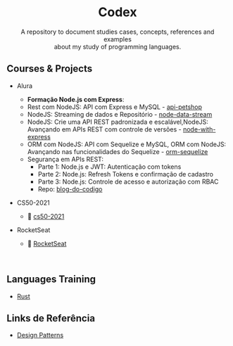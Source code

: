 <p>
    <h1 align="center">Codex</h1>
</p>

<p align="center">
A repository to document studies cases, concepts, references and examples<br /> about my study of programming languages.</p>

Courses & Projects
---------------------------------

* Alura
  - **Formação Node.js com Express**:
  - Rest com NodeJS: API com Express e MySQL - [api-petshop](https://github.com/henriquesbezerra/codex/tree/master/Alura/api-petshop)
  - NodeJS: Streaming de dados e Repositório - [node-data-stream](https://github.com/henriquesbezerra/codex/tree/master/Alura/node-data-stream)  
  - NodeJS: Crie uma API REST padronizada e escalável,NodeJS: Avançando em APIs REST com controle de versões - [node-with-express](https://github.com/henriquesbezerra/codex/tree/master/Alura/node-with-express)  
  - ORM com NodeJS: API com Sequelize e MySQL, ORM com NodeJS: Avançando nas funcionalidades do Sequelize - [orm-sequelize](https://github.com/henriquesbezerra/codex/tree/master/Alura/orm-sequelize)
  - Segurança em APIs REST:
    - Parte 1: Node.js e JWT: Autenticação com tokens
    - Parte 2: Node.js: Refresh Tokens e confirmação de cadastro
    - Parte 3: Node.js: Controle de acesso e autorização com RBAC
    - Repo: [blog-do-codigo](https://github.com/henriquesbezerra/codex/tree/master/Alura/blog-do-codigo)


* CS50-2021
  - :construction: [cs50-2021](https://github.com/henriquesbezerra/codex/tree/master/CS50-2021)

* RocketSeat
  - :construction: [RocketSeat](https://github.com/henriquesbezerra/codex/tree/master/Rocketseat)

<br />

Languages Training
---------------------------------
* [Rust](https://github.com/henriquesbezerra/codex/tree/master/Rust)

Links de Referência
---------------------------------
* [Design Patterns](https://refactoring.guru/pt-br/design-patterns)
